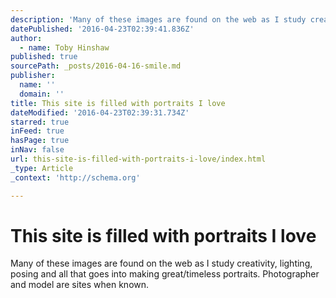 ```yaml
---
description: 'Many of these images are found on the web as I study creativity, lighting, posing and all that goes into making great/timeless portraits. Photographer and model are sites when known.'
datePublished: '2016-04-23T02:39:41.836Z'
author:
  - name: Toby Hinshaw
published: true
sourcePath: _posts/2016-04-16-smile.md
publisher:
  name: ''
  domain: ''
title: This site is filled with portraits I love
dateModified: '2016-04-23T02:39:31.734Z'
starred: true
inFeed: true
hasPage: true
inNav: false
url: this-site-is-filled-with-portraits-i-love/index.html
_type: Article
_context: 'http://schema.org'

---
```

# This site is filled with portraits I love

Many of these images are found on the web as I study creativity, lighting, posing and all that goes into making great/timeless portraits. Photographer and model are sites when known.